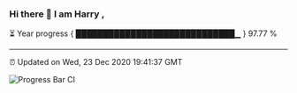 ### Hi there 👋 I am Harry , 

⏳ Year progress { █████████████████████████████▁ } 97.77 %

---

⏰ Updated on Wed, 23 Dec 2020 19:41:37 GMT

![Progress Bar CI](https://github.com/duykhang68/duykhang68/workflows/Progress%20Bar%20CI/badge.svg)
